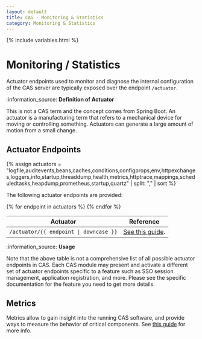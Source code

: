```yaml
---
layout: default
title: CAS - Monitoring & Statistics
category: Monitoring & Statistics
---
```


{% include variables.html %}

# Monitoring / Statistics

Actuator endpoints used to monitor and diagnose the internal 
configuration of the CAS server are typically exposed over the endpoint `/actuator`.

<div class="alert alert-info">:information_source: <strong>Definition of Actuator</strong><p>
This is not a CAS term and the concept comes from Spring Boot. An actuator is a manufacturing term that refers to a mechanical device 
for moving or controlling something. Actuators can generate a large amount of motion from a small change.
</p></div>

## Actuator Endpoints

{% assign actuators = "logfile,auditevents,beans,caches,conditions,configprops,env,httpexchanges,loggers,info,startup,threaddump,health,metrics,httptrace,mappings,scheduledtasks,heapdump,prometheus,startup,quartz" | split: "," | sort %}

The following actuator endpoints are provided:

<table class="cas-datatable actuators-table" data-page-length="15">
  <thead>
    <tr><th>Actuator</th><th>Reference</th></tr>
  </thead>
  <tbody>
    {% for endpoint in actuators %}
    <tr>
    <td><code>/actuator/{{ endpoint | downcase }}</code></td>
    <td><a href="actuators/Actuator-Endpoint-{{ endpoint | capitalize }}.html">See this guide</a>.</td>
    </tr>
    {% endfor %}
  </tbody>
</table>

<div class="alert alert-info">:information_source: <strong>Usage</strong><p>
Note that the above table is not a comprehensive list of all possible actuator endpoints in CAS. Each CAS module may present
and activate a different set of actuator endpoints specific to a feature such as SSO session management, 
application registration, and more. Please see the specific documentation for the feature you need to get more details.</p></div>

## Metrics

Metrics allow to gain insight into the running CAS software, and provide 
ways to measure the behavior of critical components. 
See [this guide](Configuring-Metrics.html) for more info.
